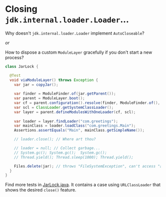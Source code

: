 # Closing `jdk.internal.loader.Loader`...

Why doesn't `jdk.internal.loader.Loader` implement `AutoCloseable`?

_or_

How to dispose a custom `ModuleLayer` gracefully if you don't start a new process?

```java
class JarLock {

  @Test
  void viaModuleLayer() throws Exception {  
    var jar = copyJar();
    
    var finder = ModuleFinder.of(jar.getParent());
    var parent = ModuleLayer.boot();
    var cf = parent.configuration().resolve(finder, ModuleFinder.of(), Set.of("com.greetings"));
    var scl = ClassLoader.getSystemClassLoader();
    var layer = parent.defineModulesWithOneLoader(cf, scl);
    
    var loader = layer.findLoader("com.greetings");
    var mainClass = loader.loadClass("com.greetings.Main");
    Assertions.assertEquals("Main", mainClass.getSimpleName());

    // loader.close(); // Where art thou?

    // loader = null; // Collect garbage...
    // System.gc(); System.gc();  System.gc();
    // Thread.yield(); Thread.sleep(1000); Thread.yield();

    Files.delete(jar); // throws "FileSystemException", can't access "a.jar"...
  }
}    
```

Find more tests in [JarLock.java](https://github.com/sormuras/sormuras.github.io/tree/master/demo/test/jdk/JarLock.java).
It contains a case using `URLClassLoader` that shows the desired `close()` feature.
